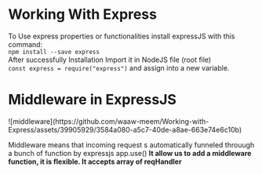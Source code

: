 <h1>Working With Express</h1>

<p>To Use express properties or functionalities install expressJS with this command: <br>
<code>npm install --save express</code>
<br>
After successfully Installation Import it in NodeJS file (root file) <br>
<code>const express = require("express")</code> and assign into a new variable.
 </p>

 <h1>Middleware in ExpressJS</h1>
![middleware](https://github.com/waaw-meem/Working-with-Express/assets/39905929/3584a080-a5c7-40de-a8ae-663e74e6c10b)


 <p>Middleware means that incoming request s automatically funneled throuugh a bunch of function by expressjs
 app.use() <b>It allow us to add a middleware function, it is flexible. It accepts array of reqHandler</b>
 </p>
